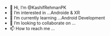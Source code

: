 - 👋 Hi, I’m @KashifRehmanPK
- 👀 I’m interested in ...Androide & XR
- 🌱 I’m currently learning ...Android Development
- 💞️ I’m looking to collaborate on ...
- 📫 How to reach me ...

<!---
KashifRehmanPK/KashifRehmanPK is a ✨ special ✨ repository because its `README.md` (this file) appears on your GitHub profile.
You can click the Preview link to take a look at your changes.
--->
